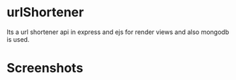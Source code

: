 # urlShortener
Its a url shortener api in express and ejs for render views and also mongodb is used.

# Screenshots

